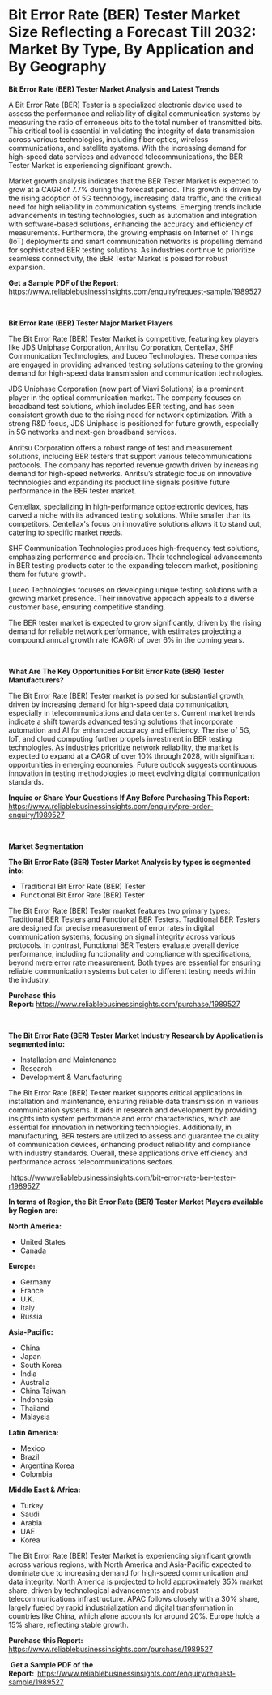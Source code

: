 <p><h1>Bit Error Rate (BER) Tester Market Size Reflecting a Forecast Till 2032: Market By Type, By Application and By Geography</h1></p><p><strong>Bit Error Rate (BER) Tester Market Analysis and Latest Trends</strong></p>
<p><p>A Bit Error Rate (BER) Tester is a specialized electronic device used to assess the performance and reliability of digital communication systems by measuring the ratio of erroneous bits to the total number of transmitted bits. This critical tool is essential in validating the integrity of data transmission across various technologies, including fiber optics, wireless communications, and satellite systems. With the increasing demand for high-speed data services and advanced telecommunications, the BER Tester Market is experiencing significant growth.</p><p>Market growth analysis indicates that the BER Tester Market is expected to grow at a CAGR of 7.7% during the forecast period. This growth is driven by the rising adoption of 5G technology, increasing data traffic, and the critical need for high reliability in communication systems. Emerging trends include advancements in testing technologies, such as automation and integration with software-based solutions, enhancing the accuracy and efficiency of measurements. Furthermore, the growing emphasis on Internet of Things (IoT) deployments and smart communication networks is propelling demand for sophisticated BER testing solutions. As industries continue to prioritize seamless connectivity, the BER Tester Market is poised for robust expansion.</p></p>
<p><strong>Get a Sample PDF of the Report:&nbsp;</strong> <a href="https://www.reliablebusinessinsights.com/enquiry/request-sample/1989527?utm_campaign=2983&utm_medium=2&utm_source=Github&utm_content=ia&utm_term=12042025&utm_id=bit-error-rate-ber-tester">https://www.reliablebusinessinsights.com/enquiry/request-sample/1989527</a></p>
<p>&nbsp;</p>
<p><strong>Bit Error Rate (BER) Tester Major Market Players</strong></p>
<p><p>The Bit Error Rate (BER) Tester Market is competitive, featuring key players like JDS Uniphase Corporation, Anritsu Corporation, Centellax, SHF Communication Technologies, and Luceo Technologies. These companies are engaged in providing advanced testing solutions catering to the growing demand for high-speed data transmission and communication technologies.</p><p>JDS Uniphase Corporation (now part of Viavi Solutions) is a prominent player in the optical communication market. The company focuses on broadband test solutions, which includes BER testing, and has seen consistent growth due to the rising need for network optimization. With a strong R&D focus, JDS Uniphase is positioned for future growth, especially in 5G networks and next-gen broadband services.</p><p>Anritsu Corporation offers a robust range of test and measurement solutions, including BER testers that support various telecommunications protocols. The company has reported revenue growth driven by increasing demand for high-speed networks. Anritsu’s strategic focus on innovative technologies and expanding its product line signals positive future performance in the BER tester market.</p><p>Centellax, specializing in high-performance optoelectronic devices, has carved a niche with its advanced testing solutions. While smaller than its competitors, Centellax's focus on innovative solutions allows it to stand out, catering to specific market needs.</p><p>SHF Communication Technologies produces high-frequency test solutions, emphasizing performance and precision. Their technological advancements in BER testing products cater to the expanding telecom market, positioning them for future growth.</p><p>Luceo Technologies focuses on developing unique testing solutions with a growing market presence. Their innovative approach appeals to a diverse customer base, ensuring competitive standing.</p><p>The BER tester market is expected to grow significantly, driven by the rising demand for reliable network performance, with estimates projecting a compound annual growth rate (CAGR) of over 6% in the coming years.</p></p>
<p>&nbsp;</p>
<p><strong>What Are The Key Opportunities For Bit Error Rate (BER) Tester Manufacturers?</strong></p>
<p><p>The Bit Error Rate (BER) Tester market is poised for substantial growth, driven by increasing demand for high-speed data communication, especially in telecommunications and data centers. Current market trends indicate a shift towards advanced testing solutions that incorporate automation and AI for enhanced accuracy and efficiency. The rise of 5G, IoT, and cloud computing further propels investment in BER testing technologies. As industries prioritize network reliability, the market is expected to expand at a CAGR of over 10% through 2028, with significant opportunities in emerging economies. Future outlook suggests continuous innovation in testing methodologies to meet evolving digital communication standards.</p></p>
<p><strong>Inquire or Share Your Questions If Any Before Purchasing This Report:</strong> <a href="https://www.reliablebusinessinsights.com/enquiry/pre-order-enquiry/1989527?utm_campaign=2983&utm_medium=2&utm_source=Github&utm_content=ia&utm_term=12042025&utm_id=bit-error-rate-ber-tester">https://www.reliablebusinessinsights.com/enquiry/pre-order-enquiry/1989527</a></p>
<p>&nbsp;</p>
<p><strong>Market Segmentation</strong></p>
<p><strong>The Bit Error Rate (BER) Tester Market Analysis by types is segmented into:</strong></p>
<p><ul><li>Traditional Bit Error Rate (BER) Tester</li><li>Functional Bit Error Rate (BER) Tester</li></ul></p>
<p><p>The Bit Error Rate (BER) Tester market features two primary types: Traditional BER Testers and Functional BER Testers. Traditional BER Testers are designed for precise measurement of error rates in digital communication systems, focusing on signal integrity across various protocols. In contrast, Functional BER Testers evaluate overall device performance, including functionality and compliance with specifications, beyond mere error rate measurement. Both types are essential for ensuring reliable communication systems but cater to different testing needs within the industry.</p></p>
<p><strong>Purchase this Report:&nbsp;</strong><a href="https://www.reliablebusinessinsights.com/purchase/1989527?utm_campaign=2983&utm_medium=2&utm_source=Github&utm_content=ia&utm_term=12042025&utm_id=bit-error-rate-ber-tester">https://www.reliablebusinessinsights.com/purchase/1989527</a></p>
<p>&nbsp;</p>
<p><strong>The Bit Error Rate (BER) Tester Market Industry Research by Application is segmented into:</strong></p>
<p><ul><li>Installation and Maintenance</li><li>Research</li><li>Development & Manufacturing</li></ul></p>
<p><p>The Bit Error Rate (BER) Tester market supports critical applications in installation and maintenance, ensuring reliable data transmission in various communication systems. It aids in research and development by providing insights into system performance and error characteristics, which are essential for innovation in networking technologies. Additionally, in manufacturing, BER testers are utilized to assess and guarantee the quality of communication devices, enhancing product reliability and compliance with industry standards. Overall, these applications drive efficiency and performance across telecommunications sectors.</p></p>
<p><a href="https://www.reliablebusinessinsights.com/bit-error-rate-ber-tester-r1989527?utm_campaign=2983&utm_medium=2&utm_source=Github&utm_content=ia&utm_term=12042025&utm_id=bit-error-rate-ber-tester">&nbsp;https://www.reliablebusinessinsights.com/bit-error-rate-ber-tester-r1989527</a></p>
<p><strong>In terms of Region, the Bit Error Rate (BER) Tester Market Players available by Region are:</strong></p>
<p>
    <p> <strong> North America: </strong>
        <ul>
            <li>United States</li>
            <li>Canada</li>
        </ul>
        </p> 
    <p> <strong> Europe: </strong>
        <ul>
            <li>Germany</li>
            <li>France</li>
            <li>U.K.</li>
            <li>Italy</li>
            <li>Russia</li>
        </ul>
        </p> 
    <p> <strong> Asia-Pacific: </strong>
        <ul>
            <li>China</li>
            <li>Japan</li>
            <li>South Korea</li>
            <li>India</li>
            <li>Australia</li>
            <li>China Taiwan</li>
            <li>Indonesia</li>
            <li>Thailand</li>
            <li>Malaysia</li>
        </ul>
        </p> 
    <p> <strong> Latin America: </strong>
        <ul>
            <li>Mexico</li>
            <li>Brazil</li>
            <li>Argentina Korea</li>
            <li>Colombia</li>
        </ul>
        </p> 
    <p> <strong> Middle East & Africa: </strong>
        <ul>
            <li>Turkey</li>
            <li>Saudi</li>
            <li>Arabia</li>
            <li>UAE</li>
            <li>Korea</li>
        </ul>
    </p>
    </p>
<p><p>The Bit Error Rate (BER) Tester Market is experiencing significant growth across various regions, with North America and Asia-Pacific expected to dominate due to increasing demand for high-speed communication and data integrity. North America is projected to hold approximately 35% market share, driven by technological advancements and robust telecommunications infrastructure. APAC follows closely with a 30% share, largely fueled by rapid industrialization and digital transformation in countries like China, which alone accounts for around 20%. Europe holds a 15% share, reflecting stable growth.</p></p>
<p><strong>Purchase this Report: </strong><a href="https://www.reliablebusinessinsights.com/purchase/1989527?utm_campaign=2983&utm_medium=2&utm_source=Github&utm_content=ia&utm_term=12042025&utm_id=bit-error-rate-ber-tester">https://www.reliablebusinessinsights.com/purchase/1989527</a></p>
<p>&nbsp;<strong>Get a Sample PDF of the Report:&nbsp;&nbsp;</strong><a href="https://www.reliablebusinessinsights.com/enquiry/request-sample/1989527?utm_campaign=2983&utm_medium=2&utm_source=Github&utm_content=ia&utm_term=12042025&utm_id=bit-error-rate-ber-tester">https://www.reliablebusinessinsights.com/enquiry/request-sample/1989527</a></p>
<p><strong></strong></p>
<p><p></p><p></p><p></p></p>